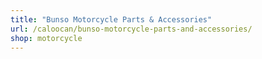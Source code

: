 ```yaml
---
title: "Bunso Motorcycle Parts & Accessories"
url: /caloocan/bunso-motorcycle-parts-and-accessories/
shop: motorcycle
---
```

